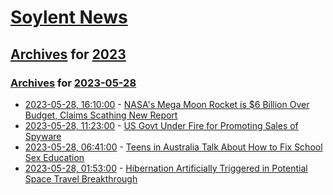 # [Soylent News](../../../README.md)

## [Archives](../../index.md) for [2023](../index.md)

### [Archives](../../index.md) for [2023-05-28](index.md)

* [2023-05-28, 16:10:00](https://soylentnews.org/article.pl?sid=23/05/27/1752206&from=rss) - [NASA's Mega Moon Rocket is $6 Billion Over Budget, Claims Scathing New Report](https://soylentnews.org/article.pl?sid=23/05/27/1752206&from=rss)
* [2023-05-28, 11:23:00](https://soylentnews.org/article.pl?sid=23/05/27/1747220&from=rss) - [US Govt Under Fire for Promoting Sales of Spyware](https://soylentnews.org/article.pl?sid=23/05/27/1747220&from=rss)
* [2023-05-28, 06:41:00](https://soylentnews.org/article.pl?sid=23/05/26/1556215&from=rss) - [Teens in Australia Talk About How to Fix School Sex Education](https://soylentnews.org/article.pl?sid=23/05/26/1556215&from=rss)
* [2023-05-28, 01:53:00](https://soylentnews.org/article.pl?sid=23/05/26/1545255&from=rss) - [Hibernation Artificially Triggered in Potential Space Travel Breakthrough](https://soylentnews.org/article.pl?sid=23/05/26/1545255&from=rss)
